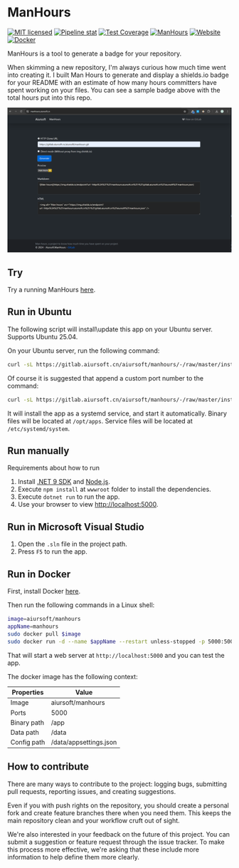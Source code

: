 # ManHours

[![MIT licensed](https://img.shields.io/badge/license-MIT-blue.svg)](https://gitlab.aiursoft.cn/aiursoft/ManHours/-/blob/master/LICENSE)
[![Pipeline stat](https://gitlab.aiursoft.cn/aiursoft/ManHours/badges/master/pipeline.svg)](https://gitlab.aiursoft.cn/aiursoft/ManHours/-/pipelines)
[![Test Coverage](https://gitlab.aiursoft.cn/aiursoft/ManHours/badges/master/coverage.svg)](https://gitlab.aiursoft.cn/aiursoft/ManHours/-/pipelines)
[![ManHours](https://manhours.aiursoft.cn/r/gitlab.aiursoft.cn/aiursoft/ManHours.svg)](https://gitlab.aiursoft.cn/aiursoft/ManHours/-/commits/master?ref_type=heads)
[![Website](https://img.shields.io/website?url=https%3A%2F%2Fmanhours.aiursoft.cn)](https://manhours.aiursoft.cn/)
[![Docker](https://img.shields.io/docker/pulls/aiursoft/manhours.svg)](https://hub.docker.com/r/aiursoft/manhours)

ManHours is a tool to generate a badge for your repository.

When skimming a new repository, I'm always curious how much time went into creating it. I built Man Hours to generate and display a shields.io badge for your README with an estimate of how many hours committers have spent working on your files. You can see a sample badge above with the total hours put into this repo.

![overview](./screenshot.png)

## Try

Try a running ManHours [here](https://manhours.aiursoft.cn).

## Run in Ubuntu

The following script will install\update this app on your Ubuntu server. Supports Ubuntu 25.04.

On your Ubuntu server, run the following command:

```bash
curl -sL https://gitlab.aiursoft.cn/aiursoft/manhours/-/raw/master/install.sh | sudo bash
```

Of course it is suggested that append a custom port number to the command:

```bash
curl -sL https://gitlab.aiursoft.cn/aiursoft/manhours/-/raw/master/install.sh | sudo bash -s 8080
```

It will install the app as a systemd service, and start it automatically. Binary files will be located at `/opt/apps`. Service files will be located at `/etc/systemd/system`.

## Run manually

Requirements about how to run

1. Install [.NET 9 SDK](http://dot.net/) and [Node.js](https://nodejs.org/).
2. Execute `npm install` at `wwwroot` folder to install the dependencies.
3. Execute `dotnet run` to run the app.
4. Use your browser to view [http://localhost:5000](http://localhost:5000).

## Run in Microsoft Visual Studio

1. Open the `.sln` file in the project path.
2. Press `F5` to run the app.

## Run in Docker

First, install Docker [here](https://docs.docker.com/get-docker/).

Then run the following commands in a Linux shell:

```bash
image=aiursoft/manhours
appName=manhours
sudo docker pull $image
sudo docker run -d --name $appName --restart unless-stopped -p 5000:5000 -v /var/www/$appName:/data $image
```

That will start a web server at `http://localhost:5000` and you can test the app.

The docker image has the following context:

| Properties  | Value                            |
|-------------|----------------------------------|
| Image       | aiursoft/manhours                |
| Ports       | 5000                             |
| Binary path | /app                             |
| Data path   | /data                            |
| Config path | /data/appsettings.json           |

## How to contribute

There are many ways to contribute to the project: logging bugs, submitting pull requests, reporting issues, and creating suggestions.

Even if you with push rights on the repository, you should create a personal fork and create feature branches there when you need them. This keeps the main repository clean and your workflow cruft out of sight.

We're also interested in your feedback on the future of this project. You can submit a suggestion or feature request through the issue tracker. To make this process more effective, we're asking that these include more information to help define them more clearly.
